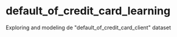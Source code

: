 # default_of_credit_card_learning
Exploring and modeling de "default_of_credit_card_client" dataset

